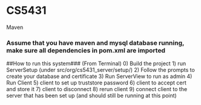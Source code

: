 # CS5431

Maven

### Assume that you have maven and mysql database running, make sure all dependencies in pom.xml are imported

##How to run this system###
    (From Terminal)
    0) Build the project
    1) run ServerSetup (under src/org/cs5431_server/setup/)
    2) Follow the prompts to create your database and certificate
    3) Run ServerView to run as admin
    4) Run Client
    5) client to set up truststore password
    6) client to accept cert and store it
    7) client to disconnect
    8) rerun client
    9) connect client to the server that has been set up (and should still be running at this point)

